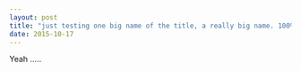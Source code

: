 ```yaml
---
layout: post
title: "just testing one big name of the title, a really big name. 100% bigger."
date: 2015-10-17
---
```


Yeah .....
